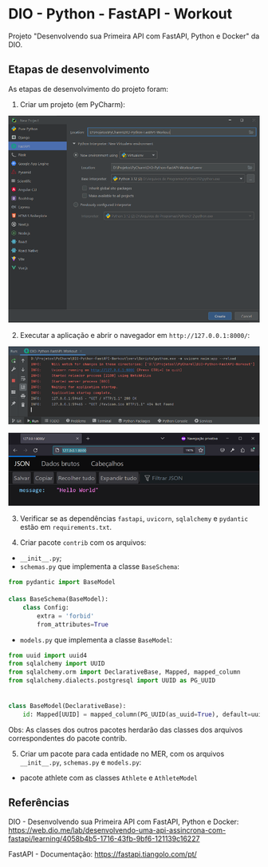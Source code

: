 # DIO - Python - FastAPI - Workout
Projeto "Desenvolvendo sua Primeira API com FastAPI, Python e Docker" da DIO.


## Etapas de desenvolvimento
As etapas de desenvolvimento do projeto foram:

1. Criar um projeto (em PyCharm):

![Image-01-PyCharm](Images/Image-01-PyCharm.png)

2. Executar a aplicação e abrir o navegador em `http://127.0.0.1:8000/`:

![Image-02-Run](Images/Image-02-Run.png)

![Image-03-Hello](Images/Image-03-Hello.png)

3. Verificar se as dependências `fastapi`, `uvicorn`, `sqlalchemy` e `pydantic` estão em `requirements.txt`.

4. Criar pacote `contrib` com os arquivos:
- `__init__.py`;
- `schemas.py` que implementa a classe `BaseSchema`:

```python
from pydantic import BaseModel

class BaseSchema(BaseModel):
    class Config:
        extra = 'forbid'
        from_attributes=True
```

- `models.py` que implementa a classe `BaseModel`:

```python
from uuid import uuid4
from sqlalchemy import UUID
from sqlalchemy.orm import DeclarativeBase, Mapped, mapped_column
from sqlalchemy.dialects.postgresql import UUID as PG_UUID


class BaseModel(DeclarativeBase):
    id: Mapped[UUID] = mapped_column(PG_UUID(as_uuid=True), default=uuid4, nullable=False)
```

Obs: As classes dos outros pacotes herdarão das classes dos arquivos correspondentes do pacote contrib.

5. Criar um pacote para cada entidade no MER, com os arquivos `__init__.py`, `schemas.py` e `models.py`:
- pacote athlete com as classes `Athlete` e `AthleteModel`


## Referências
DIO - Desenvolvendo sua Primeira API com FastAPI, Python e Docker:
https://web.dio.me/lab/desenvolvendo-uma-api-assincrona-com-fastapi/learning/4058b4b5-1716-43fb-9bf6-121139c16227

FastAPI - Documentação:
https://fastapi.tiangolo.com/pt/